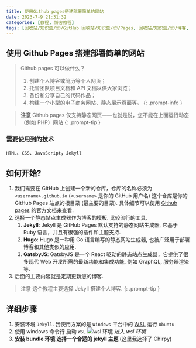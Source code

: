 ```yaml
---
title: 使用Github pages搭建部署简单的网站
date: 2023-7-9 21:31:32
categories: [教程, 博客教程]
tags: [回收站/知识盒/📦/GitHub 回收站/知识盒/📦/Pages, 回收站/知识盒/📦/博客, 回收站/知识盒/📦/Jekyll, 回收站/知识盒/📦/bundle]     # TAG names should always be lowercase
---
```


## 使用 Github Pages 搭建部署简单的网站

> Github pages 可以做什么？
> 1. 创建个人博客或简历等个人网页；
> 2. 托管团队项目文档和 API 文档以供大家浏览；
> 3. 备份和分享自己的代码作品；
> 4. 构建一个小型的电子商务网站、静态展示页面等。
{: .prompt-info }

> **注意**
> Github pages 仅支持静态网页——也就是说，您不能在上面运行动态（例如 PHP）网站
{: .prompt-tip }

### 需要使用到的技术

`HTML`、`CSS`、`JavaScript`，`Jekyll`

## 如何开始?

1. 我们需要在 GitHub 上创建一个新的仓库，仓库的名称必须为 `<username>.github.io` (`<username>` 是你的 GitHub 用户名) 这个仓库是你的 GitHub Pages 站点的根目录 (最主要的目录). 具体细节可以使用 [Github pages](https://pages.github.com/) 的官方文档来查看.
2. 选择一个静态站点生成器作为博客的模板. 比较流行的工具.
	1. **Jekyll**: Jekyll 是 GitHub Pages 默认支持的静态网站生成器, 它基于 Ruby 语言，并且有很强的插件和主题支持.
	2. **Hugo**: Hugo 是一种用 Go 语言编写的静态网站生成器, 也被广泛用于部署博客和其他类似的应用.
	3. **GatsbyJS**: GatsbyJS 是一个 React 驱动的静态站点生成器，它提供了很多现代 Web 开发所需的最新功能和集成功能, 例如 GraphQL, 服务器渲染等.
3. 后面的主要内容就是定期更新您的博客.

> 注意
> 这个教程主要选择 Jekyll 搭建个人博客.
{: .prompt-tip }

## 详细步骤

1. 安装环境 `Jekyll`. 我使用方案的是 `Windows` 平台中的 [WSL](https://learn.microsoft.com/en-us/windows/wsl/install) 运行 `Ubuntu`
2. 使用 windows 命令行 启动 `WSL`
![wsl 环境](../../assets/img/posts/wsl.png)
_进入 wsl 环境_
3. **安装 bundle 环境**
**选择一个合适的 jekyll 主题** (这里我选择了 Chirpy)

<!-- > [!INFO] 信息

> [!Tip] 提示

> [!Warning] 警告 -->
